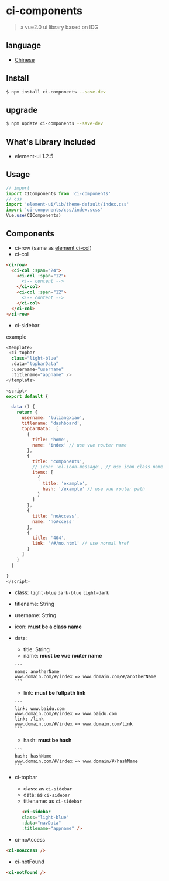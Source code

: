 # ci-components

> a vue2.0 ui library based on IDG


## language
- [Chinese](./README_zh.md)

## Install

```bash
$ npm install ci-components --save-dev
```


## upgrade
```bash
$ npm update ci-components --save-dev
```

## What's Library Included 
- element-ui 1.2.5

## Usage

```js
// import 
import CIComponents from 'ci-components'
// css
import 'element-ui/lib/theme-default/index.css'
import 'ci-components/css/index.scss'
Vue.use(CIComponents)
```


## Components

- ci-row (same as [element ci-col](http://element.eleme.io/#/zh-CN/component/layout))
- ci-col 

```html
<ci-row>
  <ci-col :span="24">
    <ci-col :span="12">
      <!-- content -->
    </ci-col>
    <ci-col :span="12">
      <!-- content -->
    </ci-col>
  </ci-col>
</ci-row>
```

- ci-sidebar

example

```js
<template>
 <ci-topbar
  class="light-blue"
  :data="topbarData"
  :username="username"
  :titlename="appname" />
</template>

<script>
export default {

  data () {
    return {
      username: 'luliangxiao',
      titlename: 'dashboard',
      topbarData:  [
        {
          title: 'home',
          name: 'index' // use vue router name
        },
        {
          title: 'components',
          // icon: 'el-icon-message', // use icon class name
          items: [
            {
              title: 'example',
              hash: '/example' // use vue router path
            }
          ]
        },
        {
          title: 'noAccess',
          name: 'noAccess'
        },
        {
          title: '404',
          link: '/#/no.html' // use normal href
        }
      ]
    }
  }

}
</script>

```



  - class: `light-blue`   `dark-blue`  `light-dark`
  - titlename: String
  - username: String
  - icon: **must be a class name**
  - data:
  
	   - title: String
	   - name: **must be vue router name**
	    
	    ```
	    name: anotherName
	    www.domain.com/#/index => www.domain.com/#/anotherName
	    ```
	   - link: **must be fullpath link**  
	    
	    ```
	    link: www.baidu.com
	    www.domain.com/#/index => www.baidu.com
	    link: /link
	    www.domain.com/#/index => www.domain.com/link
	    ```
	   - hash: **must be hash** 
	    
	    ```
	    hash: hashName
	    www.domain.com/#/index => www.domain/#/hashName
	    ```
	  



- ci-topbar
  - class: as `ci-sidebar`
  - data: as `ci-sidebar`
  - titlename: as `ci-sidebar`

```html
      <ci-sidebar
      class="light-blue"
      :data="navData"
      :titlename="appname" />
```

- ci-noAccess

```html
<ci-noAccess />
```

- ci-notFound

```html
<ci-notFound />
```


